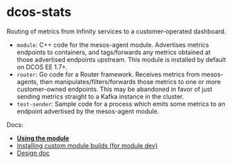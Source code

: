 # dcos-stats
Routing of metrics from Infinity services to a customer-operated dashboard.

- ```module```: C++ code for the mesos-agent module. Advertises metrics endpoints to containers, and tags/forwards any metrics obtained at those advertised endpoints upstream. This module is installed  by default on DCOS EE 1.7+.
- ```router```: Go code for a Router framework. Receives metrics from mesos-agents, then manipulates/filters/forwards those metrics to one or more customer-owned endpoints. This may be abandoned in favor of just sending metrics straight to a Kafka instance in the cluster.
- ```test-sender```: Sample code for a process which emits some metrics to an endpoint advertised by the mesos-agent module.

Docs:
- **[Using the module](DEMO.md)**
- [Installing custom module builds (for module dev)](module/README.md)
- [Design doc](https://docs.google.com/document/d/11XZF8600Fqfw_yY9YeSh-rX2jJVN4rjw_oQuJFkvlwM/edit#)
